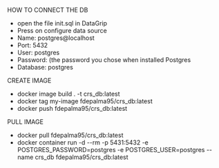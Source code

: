 HOW TO CONNECT THE DB

- open the file init.sql in DataGrip
- Press on configure data source
- Name: postgres@localhost
- Port: 5432
- User: postgres
- Password: (the password you chose when installed Postgres
- Database: postgres


CREATE IMAGE
- docker image build . -t crs_db:latest
- docker tag my-image fdepalma95/crs_db:latest
- docker push fdepalma95/crs_db:latest

PULL IMAGE
- docker pull fdepalma95/crs_db:latest
- docker container run -d --rm -p 5431:5432 -e POSTGRES_PASSWORD=postgres -e POSTGRES_USER=postgres --name crs_db fdepalma95/crs_db:latest
